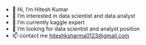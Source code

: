 - 👋 Hi, I’m Hitesh Kumar 
- 👀 I’m interested in data scientist and data analyst
- 🌱 I’m currently kaggle expert
- 💞️ I’m looking for data scientist and analyst position
- 📫 contact me hiteshksharma0123@gmail.com

<!---
hitshksharma0123/hitshksharma0123 is a ✨ special ✨ repository because its `README.md` (this file) appears on your GitHub profile.
You can click the Preview link to take a look at your changes.
--->
